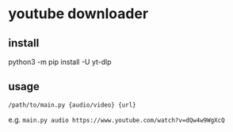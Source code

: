 # youtube downloader

## install

python3 -m pip install -U yt-dlp

## usage

`/path/to/main.py {audio/video} {url}`

e.g.
`main.py audio https://www.youtube.com/watch?v=dQw4w9WgXcQ`
